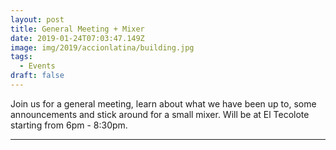 ```yaml
---
layout: post
title: General Meeting + Mixer
date: 2019-01-24T07:03:47.149Z
image: img/2019/accionlatina/building.jpg
tags: 
  - Events
draft: false
---
```


Join us for a general meeting, learn about what we have been up to, some announcements and stick around for a small mixer. Will be at El Tecolote starting from 6pm - 8:30pm.

---
